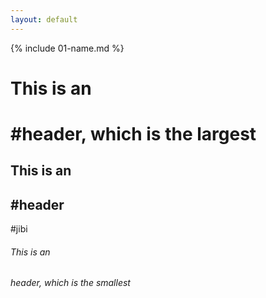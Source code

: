```yaml
---
layout: default
---
```


{% include 01-name.md %}

# This is an <h1> #header, which is the largest

## This is an <h2> #header
#jibi
###### This is an <h6> header, which is the smallest

